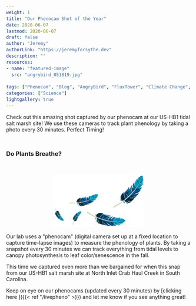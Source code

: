 ```yaml
---
weight: 1
title: "Our Phenocam Shot of the Year"
date: 2020-06-07
lastmod: 2020-06-07
draft: false
author: "Jeremy"
authorLink: "https://jeremyforsythe.dev"
description: ""
resources:
- name: "featured-image"
  src: "angrybird_051819.jpg"

tags: ["Phenocam", "Blog", "AngryBird", "FluxTower", "Climate Change", "Ecology"]
categories: ["Science"]
lightgallery: true
---
```


Check out this amazing shot captured by our phenocam at our US-HB1 tidal salt marsh site! We use these cameras to track plant phenology by taking a photo every 30 minutes. Perfect Timing! 

<!--more-->

<p align="center" style="margin-top:1.25cm;"><i class='fas fa-tree'></i><i class='fas fa-tree'></i><i class='fas fa-tree'></i></p>

### Do Plants Breathe?

<p align="center" style="margin-top:1.25cm;">
<img src="feathers.png", width =250>
</p>

Our lab uses a "phenocam" (digital camera set up at a fixed location to capture time-lapse images) to measure the phenology of plants. By taking a snapshot every 30 minutes we can track everything from tidal levels to canopy photosynthesis to leaf color/senescence in the fall. 

This time we captured even more than we bargained for when this snap from our US-HB1 salt marsh site at North Inlet Crab Haul Creek in South Carolina. 

Keep on eye on our phenocams (updated every 30 minutes) by [clicking here <i class='fas fa-camera'></i>]({{< ref "/livepheno" >}}) and let me know if you see anything great! 

<p align="center" style="margin-top:1.25cm;"><i class='fas fa-tree'></i><i class='fas fa-tree'></i><i class='fas fa-tree'></i></p>

